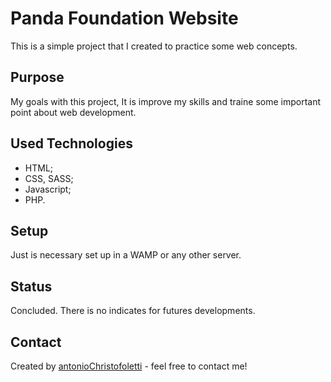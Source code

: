 # Panda Foundation Website

This is a simple project that I created to practice some web concepts.

## Purpose

My goals with this project, It is improve my skills and traine some important point about web development.

## Used Technologies

- HTML;
- CSS, SASS;
- Javascript;
- PHP.

## Setup

Just is necessary set up in a WAMP or any other server.

## Status

Concluded. There is no indicates for futures developments.

## Contact

Created by [antonioChristofoletti](https://github.com/antonioChristofoletti) - feel free to contact me!
